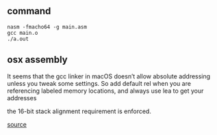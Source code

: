 
## command

```
nasm -fmacho64 -g main.asm
gcc main.o
./a.out
```


## osx assembly

It seems that the gcc linker in macOS doesn’t allow absolute addressing unless you tweak some settings. So add default rel when you are referencing labeled memory locations, and always use lea to get your addresses

the 16-bit stack alignment requirement is enforced. 

[source](https://cs.lmu.edu/~ray/notes/nasmtutorial/)

